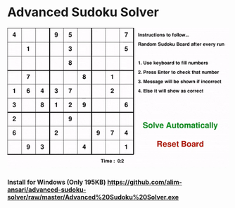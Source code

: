 # Advanced Sudoku Solver

![Output of program](https://github.com/alim-ansari/advanced-sudoku-solver/blob/master/advanced-sudoku-solver-output.gif)

#### Install for Windows (Only 195KB) https://github.com/alim-ansari/advanced-sudoku-solver/raw/master/Advanced%20Sudoku%20Solver.exe

